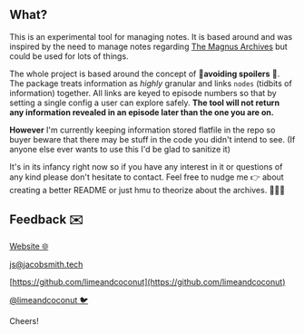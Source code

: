 ## What?
This is an experimental tool for managing notes. It is based around and was inspired by the need to manage notes regarding [The Magnus Archives](http://rustyquill.com/the-magnus-archives/) but could be used for lots of things. 

The whole project is based around the concept of 🚨**avoiding spoilers** 🚨. The package treats information as *highly* granular and links `nodes` (tidbits of information) together. All links are keyed to episode numbers so that by setting a single config a user can explore safely. **The tool will not return any information revealed in an episode later than the one you are on.**

**However** I'm currently keeping information stored flatfile in the repo so buyer beware that there may be stuff in the code you didn't intend to see. (If anyone else ever wants to use this I'd be glad to sanitize it)

It's in its infancy right now so if you have any interest in it or questions of any kind please don't hesitate to contact. Feel free to nudge me 👉 about creating a better README or just hmu to theorize about the archives. 🧛🏻‍♀️

## Feedback ✉️

[Website 🌐](https://jacobsmith.tech)

[js@jacobsmith.tech](mailto:js@jacobsmith.tech)

[https://github.com/limeandcoconut](https://github.com/limeandcoconut)

[@limeandcoconut 🐦](https://twitter.com/limeandcoconut)

Cheers!


